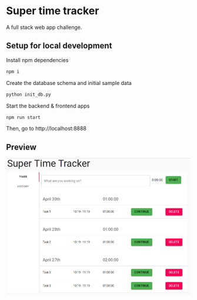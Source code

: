 # Super time tracker

A full stack web app challenge.

## Setup for local development

Install npm dependencies

```sh
npm i
```

Create the database schema and initial sample data

```sh
python init_db.py
```

Start the backend & frontend apps

```sh
npm run start
```

Then, go to http://localhost:8888

## Preview

![preview](preview.png)
